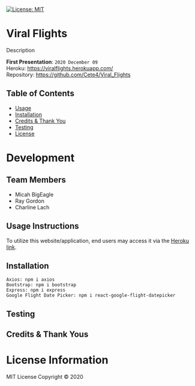 [![License: MIT](https://img.shields.io/badge/License-MIT-red.svg)](https://opensource.org/licenses/MIT)

# Viral Flights
Description

**First Presentation**: `2020 December 09`
<br>
Heroku: https://viralflights.herokuapp.com/
<br>
Repository: https://github.com/Cete4/Viral_Flights

## Table of Contents
* [Usage](#usage)
* [Installation](#installation)
* [Credits & Thank You](#credits)
* [Testing](#testing)
* [License](#license)

# Development
## Team Members
* Micah BigEagle
* Ray Gordon
* Charline Lach

## Usage Instructions
To utilize this website/application, end users may access it via the [Heroku link](https://viralflights.herokuapp.com/). 
<br>

<!-- ![GIF](.gif)
<br>

<br> -->

## Installation
```
Axios: npm i axios
Bootstrap: npm i bootstrap
Express: npm i express
Google Flight Date Picker: npm i react-google-flight-datepicker
```

## Testing


## Credits & Thank Yous
<!-- Thank you to our Instructor, TAs, and classmates! -->

# License Information
MIT License
Copyright © 2020